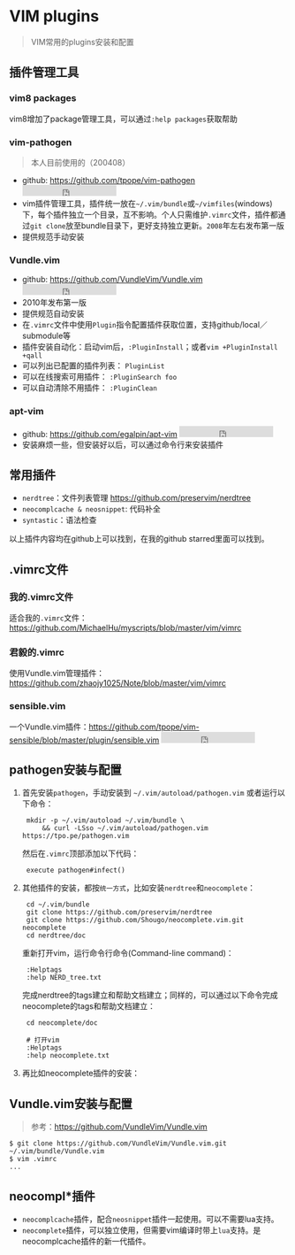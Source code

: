 # VIM plugins

> VIM常用的plugins安装和配置

## 插件管理工具

### vim8 packages

vim8增加了package管理工具，可以通过`:help packages`获取帮助



### vim-pathogen
> 本人目前使用的（200408）

* github: <https://github.com/tpope/vim-pathogen> <iframe src="http://258i.com/gbtn.html?user=tpope&repo=vim-pathogen&type=star&count=true" frameborder="0" scrolling="0" width="170px" height="20px"></iframe>
* vim插件管理工具，插件统一放在`~/.vim/bundle`或`~/vimfiles`(windows)下，每个插件独立一个目录，互不影响。个人只需维护`.vimrc`文件，插件都通过`git clone`放至bundle目录下，更好支持独立更新。`2008`年左右发布第一版  
* 提供规范手动安装

### Vundle.vim

* github: <https://github.com/VundleVim/Vundle.vim> <iframe src="http://258i.com/gbtn.html?user=VundleVim&repo=Vundle.vim&type=star&count=true" frameborder="0" scrolling="0" width="170px" height="20px"></iframe> 
* 2010年发布第一版
* 提供规范自动安装
* 在`.vimrc`文件中使用`Plugin`指令配置插件获取位置，支持github/local／submodule等
* 插件安装自动化：启动vim后，`:PluginInstall`；或者`vim +PluginInstall +qall`
* 可以列出已配置的插件列表： `PluginList`
* 可以在线搜索可用插件： `:PluginSearch foo`
* 可以自动清除不用插件： `:PluginClean`


### apt-vim

* github: <https://github.com/egalpin/apt-vim> <iframe src="http://258i.com/gbtn.html?user=egalpin&repo=apt-vim&type=star&count=true" frameborder="0" scrolling="0" width="170px" height="20px"></iframe>
* 安装麻烦一些，但安装好以后，可以通过命令行来安装插件


## 常用插件

* `nerdtree`：文件列表管理 <https://github.com/preservim/nerdtree>
* `neocomplcache & neosnippet`: 代码补全
* `syntastic`：语法检查

以上插件内容均在github上可以找到，在我的github starred里面可以找到。


## .vimrc文件

### 我的.vimrc文件

适合我的`.vimrc`文件： 
<https://github.com/MichaelHu/myscripts/blob/master/vim/vimrc>

### 君毅的.vimrc

使用Vundle.vim管理插件：<https://github.com/zhaojy1025/Note/blob/master/vim/vimrc>

### sensible.vim

一个Vundle.vim插件：<https://github.com/tpope/vim-sensible/blob/master/plugin/sensible.vim> <iframe src="http://258i.com/gbtn.html?user=tpope&repo=vim-sensible&type=star&count=true" frameborder="0" scrolling="0" width="170px" height="20px"></iframe>


## pathogen安装与配置

1. 首先安装`pathogen`，手动安装到
    `~/.vim/autoload/pathogen.vim` 或者运行以下命令：

        mkdir -p ~/.vim/autoload ~/.vim/bundle \
            && curl -LSso ~/.vim/autoload/pathogen.vim https://tpo.pe/pathogen.vim

    然后在`.vimrc`顶部添加以下代码：

        execute pathogen#infect()

2. 其他插件的安装，都按`统一方式`，比如安装`nerdtree`和`neocomplete`：

        cd ~/.vim/bundle
        git clone https://github.com/preservim/nerdtree 
        git clone https://github.com/Shougo/neocomplete.vim.git neocomplete
        cd nerdtree/doc

    重新打开vim，运行命令行命令(Command-line command)：
        
        :Helptags 
        :help NERD_tree.txt 

    完成nerdtree的tags建立和帮助文档建立；同样的，可以通过以下命令完成neocomplete的tags和帮助文档建立：

        cd neocomplete/doc

        # 打开vim
        :Helptags 
        :help neocomplete.txt 

3. 再比如neocomplete插件的安装：


## Vundle.vim安装与配置

> 参考：<https://github.com/VundleVim/Vundle.vim>

    $ git clone https://github.com/VundleVim/Vundle.vim.git ~/.vim/bundle/Vundle.vim
    $ vim .vimrc
    ...



## neocompl*插件

* `neocomplcache`插件，配合`neosnippet`插件一起使用。可以不需要lua支持。
* `neocomplete`插件，可以独立使用，但需要vim编译时带上`lua`支持。是neocomplcache插件的新一代插件。



